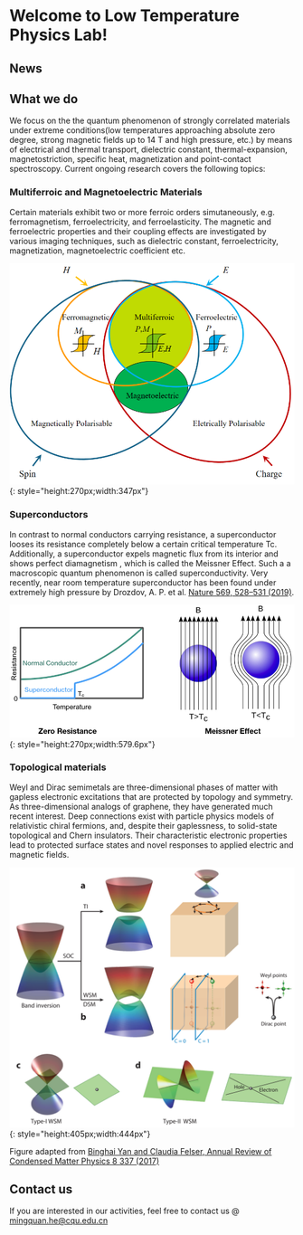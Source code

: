 # Welcome to Low Temperature Physics Lab!

## News


## What we do

We focus on the the quantum phenomenon of strongly correlated materials under extreme conditions(low temperatures approaching absolute zero degree, strong magnetic fields up to 14 T and high pressure, etc.) by means of electrical and thermal transport, dielectric constant, thermal-expansion, magnetostriction, specific heat, magnetization and point-contact spectroscopy. Current ongoing research covers the following topics:

### Multiferroic and Magnetoelectric Materials

Certain materials exhibit two or more ferroic orders simutaneously, e.g. ferromagnetism, ferroelectricity, and ferroelasticity. The magnetic and ferroelectric properties and their coupling effects are investigated by various imaging techniques, such as dielectric constant, ferroelectricity, magnetization, magnetoelectric coefficient etc.

![Multiferroic](material/multiferroic.png){: style="height:270px;width:347px"}


### Superconductors

In contrast to normal conductors carrying resistance, a superconductor looses its resistance completely below a certain critical temperature Tc. Additionally, a superconductor expels magnetic flux from its interior and shows perfect diamagnetism , which is called the Meissner Effect. Such a a macroscopic quantum phenomenon is called superconductivity. Very recently, near room temperature superconductor has been found under extremely high pressure by Drozdov, A. P. et al. [Nature 569, 528–531 (2019)](https://www.nature.com/articles/s41586-019-1201-8).


![Superconductors](material/superconductivity.jpeg){: style="height:270px;width:579.6px"}


### Topological materials

Weyl and Dirac semimetals are three-dimensional phases of matter with gapless electronic excitations that are protected by topology and symmetry. As three-dimensional analogs of graphene, they have generated much recent interest. Deep connections exist with particle physics models of relativistic chiral fermions, and, despite their gaplessness, to solid-state topological and Chern insulators. Their characteristic electronic properties lead to protected surface states and novel responses to applied electric and magnetic fields.

![topological](material/topological.png){: style="height:405px;width:444px"}

Figure adapted from [Binghai Yan and Claudia Felser, Annual Review of Condensed Matter Physics 8 337 (2017)](https://www.annualreviews.org/doi/10.1146/annurev-conmatphys-031016-025458)

## Contact us

If you are interested in our activities, feel free to contact us @ [mingquan.he@cqu.edu.cn](mingquan.he@cqu.edu.cn)
